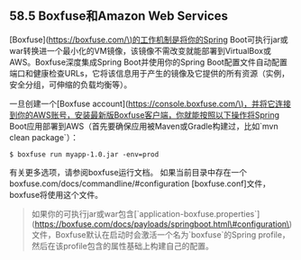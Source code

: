 ## 58.5 Boxfuse和Amazon Web Services

\[Boxfuse\]\([https://boxfuse.com/\)的工作机制是将你的Spring](https://boxfuse.com/%29的工作机制是将你的Spring) Boot可执行jar或war转换进一个最小化的VM镜像，该镜像不需改变就能部署到VirtualBox或AWS。Boxfuse深度集成Spring Boot并使用你的Spring Boot配置文件自动配置端口和健康检查URLs，它将该信息用于产生的镜像及它提供的所有资源（实例，安全分组，可伸缩的负载均衡等）。

一旦创建一个\[Boxfuse account\]\([https://console.boxfuse.com/\)，并将它连接到你的AWS账号，安装最新版Boxfuse客户端，你就能按照以下操作将Spring](https://console.boxfuse.com/%29，并将它连接到你的AWS账号，安装最新版Boxfuse客户端，你就能按照以下操作将Spring) Boot应用部署到AWS（首先要确保应用被Maven或Gradle构建过，比如\`mvn clean package\`）：

```
$ boxfuse run myapp-1.0.jar -env=prod
```

有关更多选项，请参阅boxfuse运行文档。 如果当前目录中存在一个boxfuse.com/docs/commandline/\#configuration \[boxfuse.conf\]文件，boxfuse将使用这个文件。

> 如果你的可执行jar或war包含\[\`application-boxfuse.properties\`\]\(https://boxfuse.com/docs/payloads/springboot.html\#configuration\)文件，Boxfuse默认在启动时会激活一个名为\`boxfuse\`的Spring profile，然后在该profile包含的属性基础上构建自己的配置。





